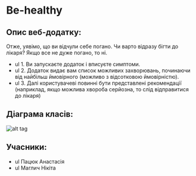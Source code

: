 # Be-healthy

## Опис веб-додатку:
Отже, уявімо, що ви відчули себе погано. Чи варто відразу бігти до лікаря? Якщо все не дуже погано, то ні.
- ul 1. Ви запускаєте додаток і вписуєте симптоми. 
- ul 2. Додаток видає вам список можливих захворювань, починаючи від найбільш ймовірного (можливо з відсотковою ймовірністю).
- ul 3. Далі користувачеві повинні бути представлені рекомендації (наприклад, якщо можлива хвороба серйозна, то слід  відправитися до лікаря)

## Діаграма класів:
![alt tag](https://docs.google.com/uc?authuser=0&id=0B7iXQxU-9gOJWXJFbnEyOXB4ak0&export=download)

## Учасники:
- ul Пацюк Анастасія
- ul Маглич Нікіта
